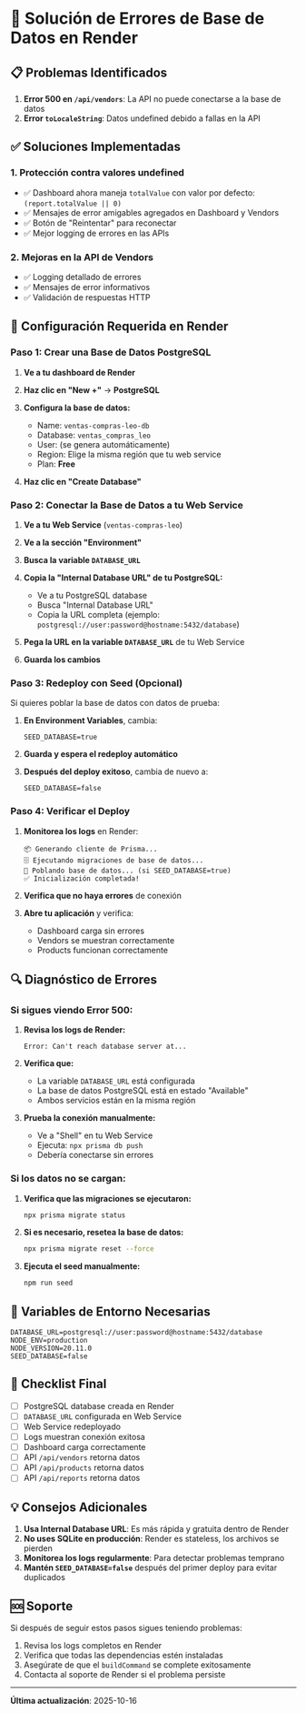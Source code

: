 # 🔧 Solución de Errores de Base de Datos en Render

## 📋 Problemas Identificados

1. **Error 500 en `/api/vendors`**: La API no puede conectarse a la base de datos
2. **Error `toLocaleString`**: Datos undefined debido a fallas en la API

## ✅ Soluciones Implementadas

### 1. Protección contra valores undefined

- ✅ Dashboard ahora maneja `totalValue` con valor por defecto: `(report.totalValue || 0)`
- ✅ Mensajes de error amigables agregados en Dashboard y Vendors
- ✅ Botón de "Reintentar" para reconectar
- ✅ Mejor logging de errores en las APIs

### 2. Mejoras en la API de Vendors

- ✅ Logging detallado de errores
- ✅ Mensajes de error informativos
- ✅ Validación de respuestas HTTP

## 🚀 Configuración Requerida en Render

### Paso 1: Crear una Base de Datos PostgreSQL

1. **Ve a tu dashboard de Render**
2. **Haz clic en "New +"** → **PostgreSQL**
3. **Configura la base de datos:**

   - Name: `ventas-compras-leo-db`
   - Database: `ventas_compras_leo`
   - User: (se genera automáticamente)
   - Region: Elige la misma región que tu web service
   - Plan: **Free**

4. **Haz clic en "Create Database"**

### Paso 2: Conectar la Base de Datos a tu Web Service

1. **Ve a tu Web Service** (`ventas-compras-leo`)
2. **Ve a la sección "Environment"**
3. **Busca la variable `DATABASE_URL`**
4. **Copia la "Internal Database URL" de tu PostgreSQL:**

   - Ve a tu PostgreSQL database
   - Busca "Internal Database URL"
   - Copia la URL completa (ejemplo: `postgresql://user:password@hostname:5432/database`)

5. **Pega la URL en la variable `DATABASE_URL`** de tu Web Service
6. **Guarda los cambios**

### Paso 3: Redeploy con Seed (Opcional)

Si quieres poblar la base de datos con datos de prueba:

1. **En Environment Variables**, cambia:

   ```
   SEED_DATABASE=true
   ```

2. **Guarda y espera el redeploy automático**

3. **Después del deploy exitoso**, cambia de nuevo a:
   ```
   SEED_DATABASE=false
   ```

### Paso 4: Verificar el Deploy

1. **Monitorea los logs** en Render:

   ```
   📦 Generando cliente de Prisma...
   🗄️ Ejecutando migraciones de base de datos...
   🌱 Poblando base de datos... (si SEED_DATABASE=true)
   ✅ Inicialización completada!
   ```

2. **Verifica que no haya errores** de conexión

3. **Abre tu aplicación** y verifica:
   - Dashboard carga sin errores
   - Vendors se muestran correctamente
   - Products funcionan correctamente

## 🔍 Diagnóstico de Errores

### Si sigues viendo Error 500:

1. **Revisa los logs de Render:**

   ```
   Error: Can't reach database server at...
   ```

2. **Verifica que:**

   - La variable `DATABASE_URL` está configurada
   - La base de datos PostgreSQL está en estado "Available"
   - Ambos servicios están en la misma región

3. **Prueba la conexión manualmente:**
   - Ve a "Shell" en tu Web Service
   - Ejecuta: `npx prisma db push`
   - Debería conectarse sin errores

### Si los datos no se cargan:

1. **Verifica que las migraciones se ejecutaron:**

   ```bash
   npx prisma migrate status
   ```

2. **Si es necesario, resetea la base de datos:**

   ```bash
   npx prisma migrate reset --force
   ```

3. **Ejecuta el seed manualmente:**
   ```bash
   npm run seed
   ```

## 📝 Variables de Entorno Necesarias

```env
DATABASE_URL=postgresql://user:password@hostname:5432/database
NODE_ENV=production
NODE_VERSION=20.11.0
SEED_DATABASE=false
```

## 🎯 Checklist Final

- [ ] PostgreSQL database creada en Render
- [ ] `DATABASE_URL` configurada en Web Service
- [ ] Web Service redeployado
- [ ] Logs muestran conexión exitosa
- [ ] Dashboard carga correctamente
- [ ] API `/api/vendors` retorna datos
- [ ] API `/api/products` retorna datos
- [ ] API `/api/reports` retorna datos

## 💡 Consejos Adicionales

1. **Usa Internal Database URL**: Es más rápida y gratuita dentro de Render
2. **No uses SQLite en producción**: Render es stateless, los archivos se pierden
3. **Monitorea los logs regularmente**: Para detectar problemas temprano
4. **Mantén `SEED_DATABASE=false`** después del primer deploy para evitar duplicados

## 🆘 Soporte

Si después de seguir estos pasos sigues teniendo problemas:

1. Revisa los logs completos en Render
2. Verifica que todas las dependencias estén instaladas
3. Asegúrate de que el `buildCommand` se complete exitosamente
4. Contacta al soporte de Render si el problema persiste

---

**Última actualización**: 2025-10-16
